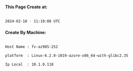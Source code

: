 
   
#### This Page Create at:

```bash

2024-02-10 - 11:10:08 UTC

```

#### Create By Machine:

```bash

Host Name : fv-az985-252

platform  : Linux-6.2.0-1019-azure-x86_64-with-glibc2.35

Ip Local  : 10.1.0.118

```

